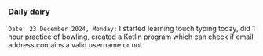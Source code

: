 ### Daily dairy
`Date: 23 December 2024, Monday:` I started learning touch typing today, did 1 hour practice of bowling, created a Kotlin program which can check if email address contains a valid username or not.

